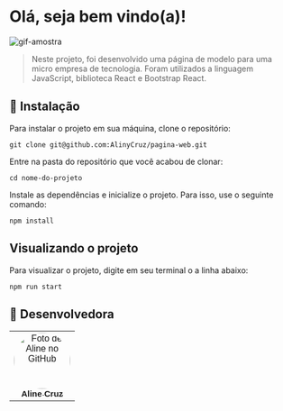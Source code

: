 # Olá, seja bem vindo(a)!

<img src="./src/video/amostra.gif" alt="gif-amostra">

<br/>

> Neste projeto, foi desenvolvido uma página de modelo para uma micro empresa de tecnologia. Foram utilizados a linguagem JavaScript, biblioteca React  e Bootstrap React.


## 🚀 Instalação

Para instalar o projeto em sua máquina, clone o repositório:
```
git clone git@github.com:AlinyCruz/pagina-web.git
```
Entre na pasta do repositório que você acabou de clonar:
```
cd nome-do-projeto
```

Instale as dependências e inicialize o projeto. Para isso, use o seguinte comando:
```
npm install
```

## Visualizando o projeto

Para visualizar o projeto, digite em seu terminal o a linha abaixo:

```
npm run start
```

## 🤝 Desenvolvedora

<table>
  <tr>
    </a>
    </td>
     <td align="center" style="font-family: Franklin Gothic Medium, sans-serif;">
      <a href="https://github.com/AlinyCruz">
        <img src="https://avatars.githubusercontent.com/u/108740455?v=4" width="100px;" alt="Foto de Aline no GitHub" style="border-radius:50%;"/><br>
        <sub>
          <b style="font-size:15px;">Aline Cruz</b>
        </sub>
      </a>
    </td>
      </a>
    </td>
  </tr>
</table>
